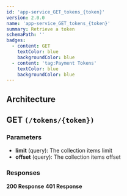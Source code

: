 ```yaml
---
id: 'app-service_GET_tokens_{token}'
version: 2.0.0
name: 'app-service_GET_tokens_{token}'
summary: Retrieve a token
schemaPath: ''
badges:
  - content: GET
    textColor: blue
    backgroundColor: blue
  - content: 'tag:Payment Tokens'
    textColor: blue
    backgroundColor: blue
---
```

## Architecture
<NodeGraph />



## GET `(/tokens/{token})`

### Parameters
- **limit** (query): The collection items limit
- **offset** (query): The collection items offset




### Responses
**200 Response**
<SchemaViewer file="response-200.json" maxHeight="500" id="response-200" />
      **401 Response**
<SchemaViewer file="response-401.json" maxHeight="500" id="response-401" />
